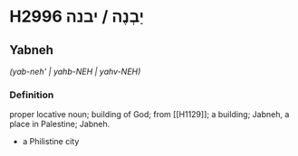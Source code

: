 # H2996 יַבְנֶה / יבנה

## Yabneh

_(yab-neh' | yahb-NEH | yahv-NEH)_

### Definition

proper locative noun; building of God; from [[H1129]]; a building; Jabneh, a place in Palestine; Jabneh.

- a Philistine city
